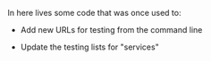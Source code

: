 In here lives some code that was once used to:

* Add new URLs for testing from the command line

* Update the testing lists for "services"
